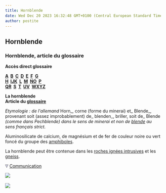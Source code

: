 ```yaml
---
title: Hornblende
date: Wed Dec 20 2023 16:32:48 GMT+0100 (Central European Standard Time)
author: postite
---
```


## Hornblende
### Hornblende, article du glossaire
 **Accès direct glossaire**

**[A](a.html)  [B](b.html)  [C](c.html)  [D](d.html)  [E](e.html)  [F](f.html)  [G](g.html)  
[H](h.html)  [IJK](ijk.html)  [L](l.html)  [M](m.html)  [NO](no.html)  [P](p.html)  
[QR](qr.html)  [S](s.html)  [T](t.html)  [UV](uv.html)  [WXYZ](wxyz.html)**

**La hornblende  
Article du [glossaire](glossaire.html)**

_Etymologie : de l'allemand_ Horn_, corne (forme du minerai) et_ Blende_, provenant soit (assez improbablement) de_ blenden_, briller, soit de_ Blende _(comme dans Pechblende) dans le sens de minerai et non de [blende](blancdezinc.html#blende) au sens français strict._

Aluminosilicate de calcium, de magnésium et de fer de couleur noire ou vert foncé du groupe des [amphiboles](amphibole.html).

La hornblende peut être contenue dans les [roches ignées intrusives](ignees.html#intrusives) et les [gneiss](gneiss.html).



![](images/flechebas.gif) [Communication](http://www.artrealite.com/annonceurs.htm) 

[![](https://cbonvin.fr/sites/regie.artrealite.com/visuels/campagne1.png)](index-2.html#20131014)

![](https://cbonvin.fr/sites/regie.artrealite.com/visuels/campagne2.png)